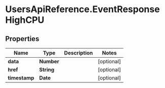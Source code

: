 # UsersApiReference.EventResponseHighCPU

## Properties

Name | Type | Description | Notes
------------ | ------------- | ------------- | -------------
**data** | **Number** |  | [optional] 
**href** | **String** |  | [optional] 
**timestamp** | **Date** |  | [optional] 


